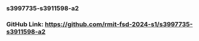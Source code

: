 ### s3997735-s3911598-a2

### GitHub Link: https://github.com/rmit-fsd-2024-s1/s3997735-s3911598-a2

